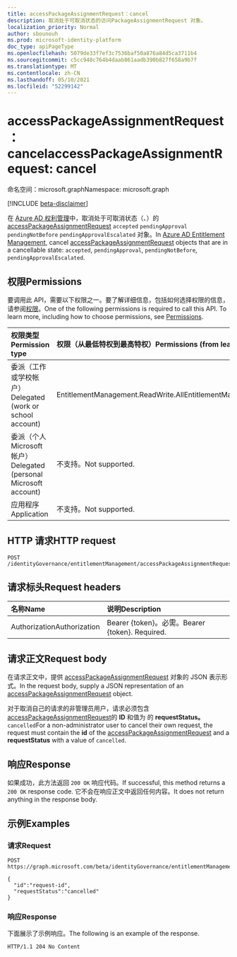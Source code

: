 ```yaml
---
title: accessPackageAssignmentRequest：cancel
description: 取消处于可取消状态的访问PackageAssignmentRequest 对象。
localization_priority: Normal
author: sbounouh
ms.prod: microsoft-identity-platform
doc_type: apiPageType
ms.openlocfilehash: 5079de33f7ef3c7536baf50a876a84d5ca3711b4
ms.sourcegitcommit: c5cc948c764b4daab861aadb390b827f658a9b7f
ms.translationtype: MT
ms.contentlocale: zh-CN
ms.lasthandoff: 05/10/2021
ms.locfileid: "52299142"
---
```

# <a name="accesspackageassignmentrequest-cancel"></a><span data-ttu-id="b4848-103">accessPackageAssignmentRequest：cancel</span><span class="sxs-lookup"><span data-stu-id="b4848-103">accessPackageAssignmentRequest: cancel</span></span>
<span data-ttu-id="b4848-104">命名空间：microsoft.graph</span><span class="sxs-lookup"><span data-stu-id="b4848-104">Namespace: microsoft.graph</span></span>

[!INCLUDE [beta-disclaimer](../../includes/beta-disclaimer.md)]

<span data-ttu-id="b4848-105">在 [Azure AD 权利管理](../resources/entitlementmanagement-root.md)中，取消处于可取消状态（、）的 [accessPackageAssignmentRequest](../resources/accesspackageassignmentrequest.md) `accepted` `pendingApproval` `pendingNotBefore` `pendingApprovalEscalated` 对象。</span><span class="sxs-lookup"><span data-stu-id="b4848-105">In [Azure AD Entitlement Management](../resources/entitlementmanagement-root.md), cancel [accessPackageAssignmentRequest](../resources/accesspackageassignmentrequest.md) objects that are in a cancellable state: `accepted`, `pendingApproval`, `pendingNotBefore`, `pendingApprovalEscalated`.</span></span>

## <a name="permissions"></a><span data-ttu-id="b4848-106">权限</span><span class="sxs-lookup"><span data-stu-id="b4848-106">Permissions</span></span>
<span data-ttu-id="b4848-p101">要调用此 API，需要以下权限之一。要了解详细信息，包括如何选择权限的信息，请参阅[权限](/graph/permissions-reference)。</span><span class="sxs-lookup"><span data-stu-id="b4848-p101">One of the following permissions is required to call this API. To learn more, including how to choose permissions, see [Permissions](/graph/permissions-reference).</span></span>

|<span data-ttu-id="b4848-109">权限类型</span><span class="sxs-lookup"><span data-stu-id="b4848-109">Permission type</span></span>|<span data-ttu-id="b4848-110">权限（从最低特权到最高特权）</span><span class="sxs-lookup"><span data-stu-id="b4848-110">Permissions (from least to most privileged)</span></span>|
|:---|:---|
|<span data-ttu-id="b4848-111">委派（工作或学校帐户）</span><span class="sxs-lookup"><span data-stu-id="b4848-111">Delegated (work or school account)</span></span>|<span data-ttu-id="b4848-112">EntitlementManagement.ReadWrite.All</span><span class="sxs-lookup"><span data-stu-id="b4848-112">EntitlementManagement.ReadWrite.All</span></span> |
|<span data-ttu-id="b4848-113">委派（个人 Microsoft 帐户）</span><span class="sxs-lookup"><span data-stu-id="b4848-113">Delegated (personal Microsoft account)</span></span>|<span data-ttu-id="b4848-114">不支持。</span><span class="sxs-lookup"><span data-stu-id="b4848-114">Not supported.</span></span>|
|<span data-ttu-id="b4848-115">应用程序</span><span class="sxs-lookup"><span data-stu-id="b4848-115">Application</span></span>|<span data-ttu-id="b4848-116">不支持。</span><span class="sxs-lookup"><span data-stu-id="b4848-116">Not supported.</span></span>|

## <a name="http-request"></a><span data-ttu-id="b4848-117">HTTP 请求</span><span class="sxs-lookup"><span data-stu-id="b4848-117">HTTP request</span></span>

<!-- {
  "blockType": "ignored"
}
-->
``` http
POST /identityGovernance/entitlementManagement/accessPackageAssignmentRequests/{id}/cancel
```

## <a name="request-headers"></a><span data-ttu-id="b4848-118">请求标头</span><span class="sxs-lookup"><span data-stu-id="b4848-118">Request headers</span></span>
|<span data-ttu-id="b4848-119">名称</span><span class="sxs-lookup"><span data-stu-id="b4848-119">Name</span></span>|<span data-ttu-id="b4848-120">说明</span><span class="sxs-lookup"><span data-stu-id="b4848-120">Description</span></span>|
|:---|:---|
|<span data-ttu-id="b4848-121">Authorization</span><span class="sxs-lookup"><span data-stu-id="b4848-121">Authorization</span></span>|<span data-ttu-id="b4848-p102">Bearer {token}。必需。</span><span class="sxs-lookup"><span data-stu-id="b4848-p102">Bearer {token}. Required.</span></span>|

## <a name="request-body"></a><span data-ttu-id="b4848-124">请求正文</span><span class="sxs-lookup"><span data-stu-id="b4848-124">Request body</span></span>
<span data-ttu-id="b4848-125">在请求正文中，提供 [accessPackageAssignmentRequest](../resources/accesspackageassignmentrequest.md) 对象的 JSON 表示形式。</span><span class="sxs-lookup"><span data-stu-id="b4848-125">In the request body, supply a JSON representation of an [accessPackageAssignmentRequest](../resources/accesspackageassignmentrequest.md) object.</span></span>

<span data-ttu-id="b4848-126">对于取消自己的请求的非管理员用户，请求必须包含 [accessPackageAssignmentRequest](../resources/accesspackageassignmentrequest.md)的 **ID** 和值为 的 **requestStatus。** `cancelled`</span><span class="sxs-lookup"><span data-stu-id="b4848-126">For a non-administrator user to cancel their own request, the request must contain the **id** of the [accessPackageAssignmentRequest](../resources/accesspackageassignmentrequest.md) and a **requestStatus** with a value of `cancelled`.</span></span>

## <a name="response"></a><span data-ttu-id="b4848-127">响应</span><span class="sxs-lookup"><span data-stu-id="b4848-127">Response</span></span>

<span data-ttu-id="b4848-128">如果成功，此方法返回 `200 OK` 响应代码。</span><span class="sxs-lookup"><span data-stu-id="b4848-128">If successful, this method returns a `200 OK` response code.</span></span>  <span data-ttu-id="b4848-129">它不会在响应正文中返回任何内容。</span><span class="sxs-lookup"><span data-stu-id="b4848-129">It does not return anything in the response body.</span></span>

## <a name="examples"></a><span data-ttu-id="b4848-130">示例</span><span class="sxs-lookup"><span data-stu-id="b4848-130">Examples</span></span>

### <a name="request"></a><span data-ttu-id="b4848-131">请求</span><span class="sxs-lookup"><span data-stu-id="b4848-131">Request</span></span>
<!-- {
  "blockType": "request",
  "name": "accesspackageassignmentrequest_cancel"
}
-->
``` http
POST https://graph.microsoft.com/beta/identityGovernance/entitlementManagement/accessPackageAssignmentRequests/{id}/cancel

{
  "id":"request-id",
  "requestStatus":"cancelled"
}
```


### <a name="response"></a><span data-ttu-id="b4848-132">响应</span><span class="sxs-lookup"><span data-stu-id="b4848-132">Response</span></span>
<span data-ttu-id="b4848-133">下面展示了示例响应。</span><span class="sxs-lookup"><span data-stu-id="b4848-133">The following is an example of the response.</span></span>

<!-- {
  "blockType": "response",
  "truncated": true
} -->

```http
HTTP/1.1 204 No Content
```

